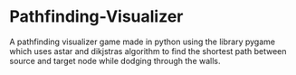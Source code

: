 # Pathfinding-Visualizer
A pathfinding visualizer game made in python using the library pygame which uses astar and dikjstras algorithm to find the shortest path between source and target node while dodging through the walls.
